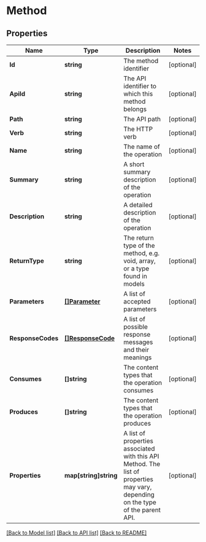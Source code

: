 # Method

## Properties

Name | Type | Description | Notes
------------ | ------------- | ------------- | -------------
**Id** | **string** | The method identifier | [optional] 
**ApiId** | **string** | The API identifier to which this method belongs | [optional] 
**Path** | **string** | The API path | [optional] 
**Verb** | **string** | The HTTP verb | [optional] 
**Name** | **string** | The name of the operation | [optional] 
**Summary** | **string** | A short summary description of the operation | [optional] 
**Description** | **string** | A detailed description of the operation | [optional] 
**ReturnType** | **string** | The return type of the method, e.g. void, array, or a type found in models | [optional] 
**Parameters** | [**[]Parameter**](Parameter.md) | A list of accepted parameters | [optional] 
**ResponseCodes** | [**[]ResponseCode**](ResponseCode.md) | A list of possible response messages and their meanings | [optional] 
**Consumes** | **[]string** | The content types that the operation consumes | [optional] 
**Produces** | **[]string** | The content types that the operation produces | [optional] 
**Properties** | **map[string]string** | A list of properties associated with this API Method. The list of properties may vary, depending on the type of the parent API. | [optional] 

[[Back to Model list]](../README.md#documentation-for-models) [[Back to API list]](../README.md#documentation-for-api-endpoints) [[Back to README]](../README.md)


